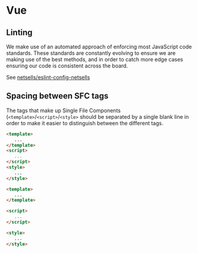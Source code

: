 # Vue

## Linting

We make use of an automated approach of enforcing most JavaScript code standards. These standards are constantly evolving to ensure we are making use of the best methods, and in order to catch more edge cases ensuring our code is consistent across the board.

See [netsells/eslint-config-netsells](https://github.com/netsells/eslint-config-netsells)

## Spacing between SFC tags

The tags that make up Single File Components (`<template>`/`<script>`/`<style>` should be separated by a single blank line in order to make it easier to distinguish between the different tags.

<spoiler toggle-suffix="Examples">

<code-highlight>
<div slot="incorrect">

```html
<template>
   ...
</template>
<script>
   ...
</script>
<style>
   ...
</style>
```

</div>
<div slot="correct">

```html
<template>
   ...
</template>

<script>
   ...
</script>

<style>
   ...
</style>
```

</div>
</code-highlight>

</spoiler>

